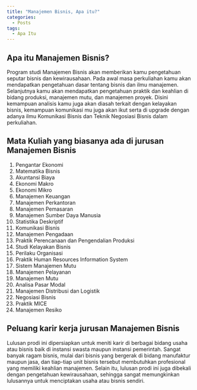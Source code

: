 ```yaml
---
title: "Manajemen Bisnis, Apa itu?"
categories: 
  - Posts
tags:
  - Apa Itu
---
```

## Apa itu Manajemen Bisnis?
Program studi Manajemen Bisnis akan memberikan kamu pengetahuan seputar bisnis dan kewirausahaan. Pada awal masa perkuliahan kamu akan mendapatkan pengetahuan dasar tentang bisnis dan ilmu manajemen. Selanjutnya kamu akan mendapatkan pengetahuan praktik dan keahlian di bidang produksi, manajemen mutu, dan manajemen proyek. Disini kemampuan analisis kamu juga akan diasah terkait dengan kelayakan bisnis, kemampuan komunikasi mu juga akan ikut serta di upgrade dengan adanya ilmu Komunikasi Bisnis dan Teknik Negosiasi Bisnis dalam perkuliahan.

## Mata Kuliah yang biasanya ada di jurusan Manajemen Bisnis
1. Pengantar Ekonomi
2. Matematika Bisnis
3. Akuntansi Biaya
4. Ekonomi Makro
5. Ekonomi Mikro
6. Manajemen Keuangan
7. Manajemen Perkantoran
8. Manajemen Pemasaran
9. Manajemen Sumber Daya Manusia
10. Statistika Deskriptif
11. Komunikasi Bisnis
12. Manajemen Pengadaan
13. Praktik Perencanaan dan Pengendalian Produksi
14. Studi Kelayakan Bisnis
15. Perilaku Organisasi
16. Praktik Human Resources Information System
17. Sistem Manajemen Mutu
18. Manajemen Pelayanan
19. Manajemen Mutu
20. Analisa Pasar Modal
21. Manajemen Distribusi dan Logistik
22. Negosiasi Bisnis
23. Praktik MICE
24. Manajemen Resiko

## Peluang karir kerja jurusan Manajemen Bisnis
Lulusan prodi ini dipersiapkan untuk meniti karir di berbagai bidang usaha atau bisnis baik di instansi swasta maupun instansi pemerintah. Sangat banyak ragam bisnis, mulai dari bisnis yang bergerak di bidang manufaktur maupun jasa, dan tiap-tiap unit bisnis tersebut membutuhkan profesional yang memiliki keahlian manajemen. Selain itu, lulusan prodi ini juga dibekali dengan pengetahuan kewirausahaan, sehingga sangat memungkinkan lulusannya untuk menciptakan usaha atau bisnis sendiri.